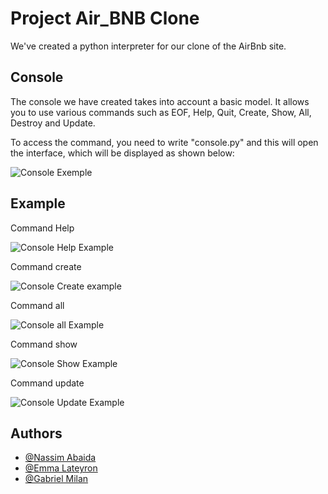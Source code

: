 # Project Air_BNB Clone 

We've created a python interpreter for our clone of the AirBnb site.




## Console 
The console we have created takes into account a basic model.
It allows you to use various commands such as EOF, Help, Quit, Create, Show, All, Destroy and Update.

To access the command, you need to write "console.py" and this will open the interface, which will be displayed as shown below:

![Console Exemple](https://github.com/Nassim33150/holbertonschool-AirBnB_clone/assets/105434715/0e837159-3948-49ce-b8f9-08c4fe0e45b9)

## Example


Command Help

![Console Help Example](https://github.com/Nassim33150/holbertonschool-AirBnB_clone/assets/105434715/446284cc-bcba-4df0-afaa-36a5e4698ed9)


Command create

![Console Create example](https://github.com/Nassim33150/holbertonschool-AirBnB_clone/assets/105434715/0b032704-d3f5-43f2-8274-ae01f7d49831)


Command all

![Console all Example](https://github.com/Nassim33150/holbertonschool-AirBnB_clone/assets/105434715/6d33dd39-2edd-46df-821e-35c13f2b81f8)


Command show

![Console Show Example](https://github.com/Nassim33150/holbertonschool-AirBnB_clone/assets/105434715/312d3a61-9810-4b1b-baf6-956f3ea8a7cd)


Command update

![Console Update Example](https://github.com/Nassim33150/holbertonschool-AirBnB_clone/assets/105434715/0d2e4869-ac42-4000-b891-91b23a126119)


## Authors

- [@Nassim Abaida](https://www.github.com/Nassim-33150)
- [@Emma Lateyron](https://www.github.com/Emma-33)
- [@Gabriel Milan](https://www.github.com/MadMartigan3)
